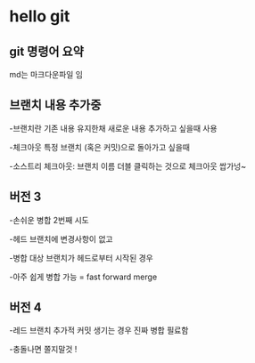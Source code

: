 # hello git

## git 명령어 요약

md는 마크다운파일 임

## 브랜치 내용 추가중

-브랜치란 기존 내용 유지한채 새로운 내용 추가하고 싶을때 사용

-체크아웃 특정 브랜치 (혹은 커밋)으로 돌아가고 싶을때

-소스트리 체크아웃: 브랜치 이름 더블 클릭하는 것으로 체크아웃 쌉가넝~

## 버전 3

-손쉬운 병합 2번째 시도

-헤드 브랜치에 변경사항이 없고

-병합 대상 브랜치가 헤드로부터 시작된 경우

-아주 쉽게 병합 가능 = fast forward merge

## 버전 4

-레드 브랜치 추가적 커밋 생기는 경우 진짜 병합 필료함

-충돌나면 쫄지말것 !
